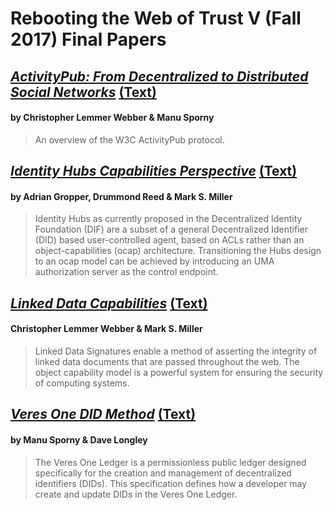 # Rebooting the Web of Trust V (Fall 2017) Final Papers

## [*ActivityPub: From Decentralized to Distributed Social Networks*](activitypub-decentralized-distributed.pdf) [(Text)](activitypub-decentralized-distributed.md)
#### by Christopher Lemmer Webber & Manu Sporny

> An overview of the W3C ActivityPub protocol.

## [*Identity Hubs Capabilities Perspective*](identity-hubs-capabilities-perspective.pdf) [(Text)](identity-hubs-capabilities-perspective.md)
#### by Adrian Gropper, Drummond Reed & Mark S. Miller

> Identity Hubs as currently proposed in the Decentralized Identity Foundation (DIF) are a subset of a general Decentralized Identifier (DID) based user-controlled agent, based on ACLs rather than an object-capabilities (ocap) architecture. Transitioning the Hubs design to an ocap model can be achieved by introducing an UMA authorization server as the control endpoint.

## [*Linked Data Capabilities*](lds-ocap.pdf) [(Text)](lds-ocap.md)
#### Christopher Lemmer Webber & Mark S. Miller

> Linked Data Signatures enable a method of asserting the integrity of linked data documents that are passed throughout the web. The object capability model is a powerful system for ensuring the security of computing systems. 

## [*Veres One DID Method*](did-method-veres-one.pdf) [(Text)](did-method-veres-one.md)
#### by Manu Sporny & Dave Longley

> The Veres One Ledger is a permissionless public ledger designed specifically for the creation and management of decentralized identifiers (DIDs). This specification defines how a developer may create and update DIDs in the Veres One Ledger.

